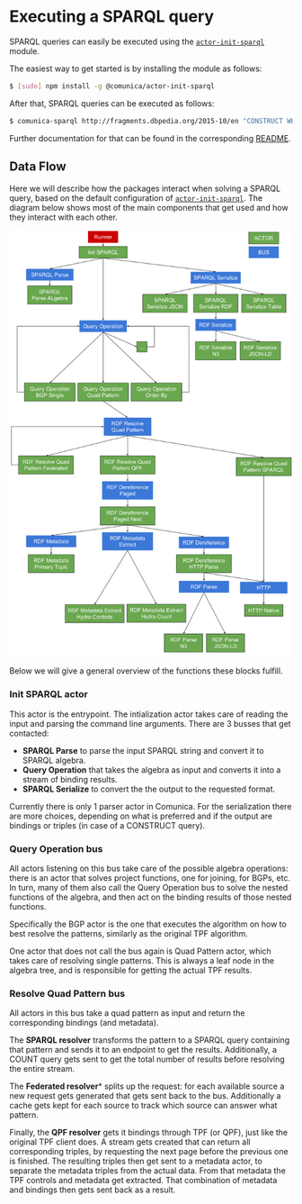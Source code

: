 # Executing a SPARQL query

SPARQL queries can easily be executed using the
[`actor-init-sparql`](https://github.com/comunica/comunica/tree/master/packages/actor-init-sparql)
module.

The easiest way to get started is by installing the module as follows:

```bash
$ [sudo] npm install -g @comunica/actor-init-sparql
```

After that, SPARQL queries can be executed as follows:

```bash
$ comunica-sparql http://fragments.dbpedia.org/2015-10/en "CONSTRUCT WHERE { ?s ?p ?o } LIMIT 100"
```

Further documentation for that can be found in the corresponding
[README](https://github.com/comunica/comunica/blob/master/packages/actor-init-sparql/README.md).

## Data Flow
Here we will describe how the packages interact when solving a SPARQL query,
based on the default configuration of
[`actor-init-sparql`](https://github.com/comunica/comunica/tree/master/packages/actor-init-sparql).
The diagram below shows most of the main components that get used and how they interact with each other.

![Comunica SPARQL diagram](sparql-diagram.svg)

Below we will give a general overview of the functions these blocks fulfill.

### Init SPARQL actor
This actor is the entrypoint.
The intialization actor takes care of reading the input and parsing the command line arguments.
There are 3 busses that get contacted:

 * **SPARQL Parse** to parse the input SPARQL string and convert it to SPARQL algebra.
 * **Query Operation** that takes the algebra as input and converts it into a stream of binding results.
 * **SPARQL Serialize** to convert the the output to the requested format.

Currently there is only 1 parser actor in Comunica.
For the serialization there are more choices,
depending on what is preferred and if the output are bindings or triples (in case of a CONSTRUCT query).

### Query Operation bus
All actors listening on this bus take care of the possible algebra operations:
there is an actor that solves project functions,
one for joining, for BGPs, etc.
In turn, many of them also call the Query Operation bus to solve the nested functions of the algebra,
and then act on the binding results of those nested functions.

Specifically the BGP actor is the one that executes the algorithm on how to best resolve the patterns,
similarly as the original TPF algorithm.

One actor that does not call the bus again is Quad Pattern actor,
which takes care of resolving single patterns.
This is always a leaf node in the algebra tree,
and is responsible for getting the actual TPF results.

### Resolve Quad Pattern bus
All actors in this bus take a quad pattern as input and return the corresponding bindings (and metadata).

The **SPARQL resolver** transforms the pattern to a SPARQL query containing that pattern and sends it to an endpoint to get the results.
Additionally, a COUNT query gets sent to get the total number of results before resolving the entire stream.

The **Federated resolver*** splits up the request:
for each available source a new request gets generated that gets sent back to the bus.
Additionally a cache gets kept for each source to track which source can answer what pattern.

Finally, the **QPF resolver** gets it bindings through TPF (or QPF),
just like the original TPF client does.
A stream gets created that can return all corresponding triples,
by requesting the next page before the previous one is finished.
The resulting triples then get sent to a metadata actor,
to separate the metadata triples from the actual data.
From that metadata the TPF controls and metadata get extracted.
That combination of metadata and bindings then gets sent back as a result.
